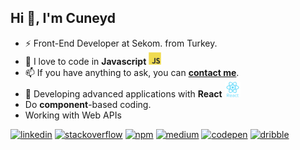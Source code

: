 <h2>Hi 👋, I'm Cuneyd</h2>

- ⚡ Front-End Developer at Sekom. from Turkey.
- 🔭 I love to code in <b>Javascript</b> <img src="https://raw.githubusercontent.com/devicons/devicon/master/icons/javascript/javascript-original.svg" alt="javascript" width="20" height="20"/>
- 📫 If you have anything to ask, you can <b><a href="mailto:cuneydbolukogluu@gmail.com">contact me</a></b>. 
- 💬 Developing advanced applications with <b>React</b> <img src="https://raw.githubusercontent.com/devicons/devicon/master/icons/react/react-original-wordmark.svg" alt="react" width="25" height="25"/>
- Do <b>component</b>-based coding.
- Working with Web APIs

<span>
<a href="https://www.linkedin.com/in/cuneydbolukoglu/" target="_blank"><img src='https://cdn.jsdelivr.net/npm/simple-icons@3.0.1/icons/linkedin.svg' alt='linkedin' height='25'></a>
<a href="https://stackoverflow.com/users/14733959/cuneyd" target="_blank"><img src='https://cdn.jsdelivr.net/npm/simple-icons@4.0.0/icons/stackoverflow.svg' alt='stackoverflow' height='25'></a>
  <a href="https://www.npmjs.com/~cuneyd" target="_blank"><img src='https://cdn.jsdelivr.net/npm/simple-icons@4.0.0/icons/npm.svg' alt='npm' height='25'></a>
<a href="https://cuneyd.medium.com/" target="_blank"><img src='https://cdn.jsdelivr.net/npm/simple-icons@4.0.0/icons/medium.svg' alt='medium' height='25'></a>
<a href="https://codepen.io/cuneyd" target="_blank"><img src='https://cdn.jsdelivr.net/npm/simple-icons@4.0.0/icons/codepen.svg' alt='codepen' height='25'></a>
<a href="https://dribbble.com/cuneyd" target="_blank"><img src='https://cdn.jsdelivr.net/npm/simple-icons@4.0.0/icons/dribbble.svg' alt='dribble' height='25'></a>
</span>
